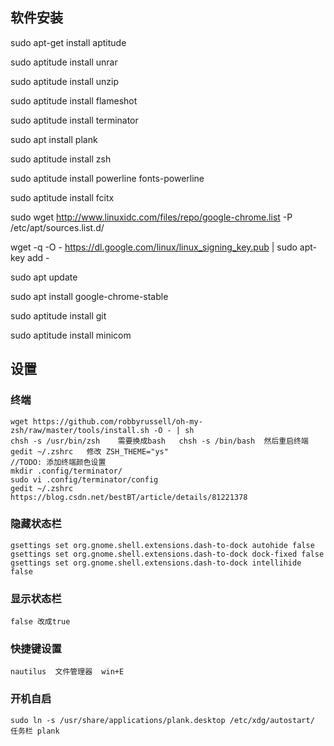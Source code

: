 ## 软件安装
sudo apt-get install aptitude

sudo aptitude install unrar

sudo aptitude install unzip

sudo aptitude install flameshot

sudo aptitude install terminator

sudo apt install plank

sudo aptitude install zsh

sudo aptitude install powerline fonts-powerline

sudo aptitude install fcitx

sudo wget http://www.linuxidc.com/files/repo/google-chrome.list -P /etc/apt/sources.list.d/

wget -q -O - https://dl.google.com/linux/linux_signing_key.pub  | sudo apt-key add -

sudo apt update

sudo apt install google-chrome-stable 

sudo aptitude install git

sudo aptitude install minicom


## 设置
### 终端
```
wget https://github.com/robbyrussell/oh-my-zsh/raw/master/tools/install.sh -O - | sh
chsh -s /usr/bin/zsh    需要换成bash   chsh -s /bin/bash  然后重启终端
gedit ~/.zshrc   修改 ZSH_THEME="ys"
//TODO: 添加终端颜色设置
mkdir .config/terminator/
sudo vi .config/terminator/config
gedit ~/.zshrc  
https://blog.csdn.net/bestBT/article/details/81221378
```

### 隐藏状态栏
```
gsettings set org.gnome.shell.extensions.dash-to-dock autohide false
gsettings set org.gnome.shell.extensions.dash-to-dock dock-fixed false
gsettings set org.gnome.shell.extensions.dash-to-dock intellihide false
```
### 显示状态栏
```
false 改成true
```
###  快捷键设置
```
nautilus  文件管理器  win+E
```
### 开机自启
```
sudo ln -s /usr/share/applications/plank.desktop /etc/xdg/autostart/  任务栏 plank
```
